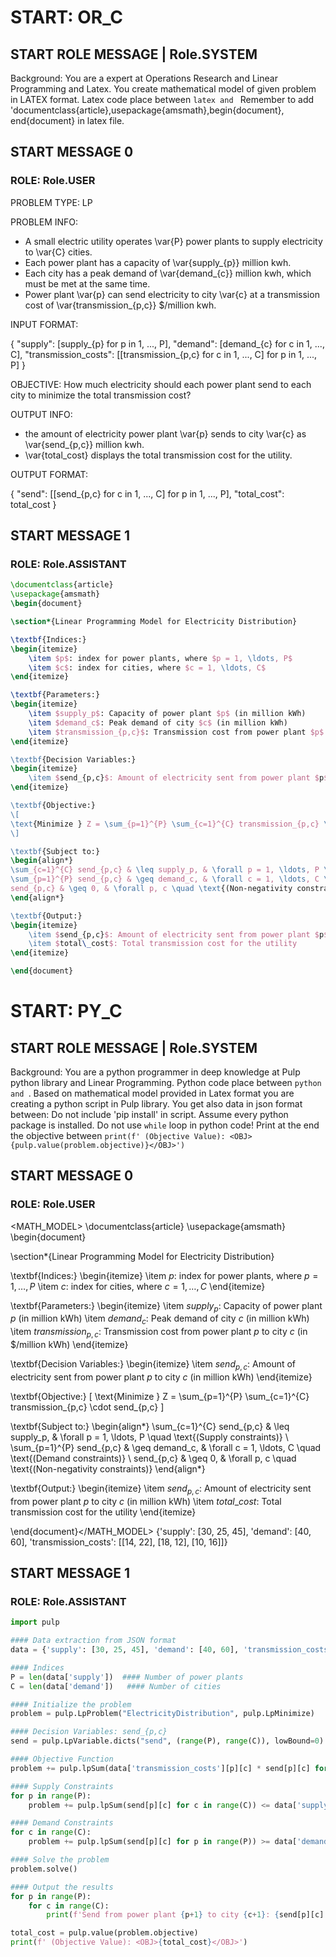 # START: OR_C 
## START ROLE MESSAGE | Role.SYSTEM 
Background: You are a expert at Operations Research and Linear Programming and Latex. You create mathematical model of given problem in LATEX format. Latex code place between ```latex and ``` Remember to add 'documentclass{article},usepackage{amsmath},begin{document}, end{document} in latex file. 
## START MESSAGE 0 
### ROLE: Role.USER
<DESCRIPTION>
PROBLEM TYPE: LP

PROBLEM INFO:

- A small electric utility operates \var{P} power plants to supply electricity to \var{C} cities.
- Each power plant has a capacity of \var{supply_{p}} million kwh.
- Each city has a peak demand of \var{demand_{c}} million kwh, which must be met at the same time.
- Power plant \var{p} can send electricity to city \var{c} at a transmission cost of \var{transmission_{p,c}} $/million kwh.

INPUT FORMAT: 

{
    "supply": [supply_{p} for p in 1, ..., P],
    "demand": [demand_{c} for c in 1, ..., C],
    "transmission_costs": [[transmission_{p,c} for c in 1, ..., C] for p in 1, ..., P]
}

OBJECTIVE: How much electricity should each power plant send to each city to minimize the total transmission cost?

OUTPUT INFO:

- the amount of electricity power plant \var{p} sends to city \var{c} as \var{send_{p,c}} million kwh.
- \var{total_cost} displays the total transmission cost for the utility.

OUTPUT FORMAT:

{
    "send": [[send_{p,c} for c in 1, ..., C] for p in 1, ..., P],
    "total_cost": total_cost
}

</DESCRIPTION>


## START MESSAGE 1 
### ROLE: Role.ASSISTANT
```latex
\documentclass{article}
\usepackage{amsmath}
\begin{document}

\section*{Linear Programming Model for Electricity Distribution}

\textbf{Indices:}
\begin{itemize}
    \item $p$: index for power plants, where $p = 1, \ldots, P$
    \item $c$: index for cities, where $c = 1, \ldots, C$
\end{itemize}

\textbf{Parameters:}
\begin{itemize}
    \item $supply_p$: Capacity of power plant $p$ (in million kWh)
    \item $demand_c$: Peak demand of city $c$ (in million kWh)
    \item $transmission_{p,c}$: Transmission cost from power plant $p$ to city $c$ (in $/million kWh)
\end{itemize}

\textbf{Decision Variables:}
\begin{itemize}
    \item $send_{p,c}$: Amount of electricity sent from power plant $p$ to city $c$ (in million kWh)
\end{itemize}

\textbf{Objective:}
\[
\text{Minimize } Z = \sum_{p=1}^{P} \sum_{c=1}^{C} transmission_{p,c} \cdot send_{p,c}
\]

\textbf{Subject to:}
\begin{align*}
\sum_{c=1}^{C} send_{p,c} & \leq supply_p, & \forall p = 1, \ldots, P \quad \text{(Supply constraints)} \\
\sum_{p=1}^{P} send_{p,c} & \geq demand_c, & \forall c = 1, \ldots, C \quad \text{(Demand constraints)} \\
send_{p,c} & \geq 0, & \forall p, c \quad \text{(Non-negativity constraints)}
\end{align*}

\textbf{Output:}
\begin{itemize}
    \item $send_{p,c}$: Amount of electricity sent from power plant $p$ to city $c$ (in million kWh)
    \item $total\_cost$: Total transmission cost for the utility
\end{itemize}

\end{document}
```

# START: PY_C 
## START ROLE MESSAGE | Role.SYSTEM 
Background: You are a python programmer in deep knowledge at Pulp python library and Linear Programming. Python code place between ```python and ```. Based on mathematical model provided in Latex format you are creating a python script in Pulp library. You get also data in json format between: <DATA></DATA> Do not include 'pip install' in script. Assume every python package is installed. Do not use `while` loop in python code! Print at the end the objective between <OBJ></OBJ> `print(f' (Objective Value): <OBJ>{pulp.value(problem.objective)}</OBJ>')` 
## START MESSAGE 0 
### ROLE: Role.USER
<MATH_MODEL>
\documentclass{article}
\usepackage{amsmath}
\begin{document}

\section*{Linear Programming Model for Electricity Distribution}

\textbf{Indices:}
\begin{itemize}
    \item $p$: index for power plants, where $p = 1, \ldots, P$
    \item $c$: index for cities, where $c = 1, \ldots, C$
\end{itemize}

\textbf{Parameters:}
\begin{itemize}
    \item $supply_p$: Capacity of power plant $p$ (in million kWh)
    \item $demand_c$: Peak demand of city $c$ (in million kWh)
    \item $transmission_{p,c}$: Transmission cost from power plant $p$ to city $c$ (in $/million kWh)
\end{itemize}

\textbf{Decision Variables:}
\begin{itemize}
    \item $send_{p,c}$: Amount of electricity sent from power plant $p$ to city $c$ (in million kWh)
\end{itemize}

\textbf{Objective:}
\[
\text{Minimize } Z = \sum_{p=1}^{P} \sum_{c=1}^{C} transmission_{p,c} \cdot send_{p,c}
\]

\textbf{Subject to:}
\begin{align*}
\sum_{c=1}^{C} send_{p,c} & \leq supply_p, & \forall p = 1, \ldots, P \quad \text{(Supply constraints)} \\
\sum_{p=1}^{P} send_{p,c} & \geq demand_c, & \forall c = 1, \ldots, C \quad \text{(Demand constraints)} \\
send_{p,c} & \geq 0, & \forall p, c \quad \text{(Non-negativity constraints)}
\end{align*}

\textbf{Output:}
\begin{itemize}
    \item $send_{p,c}$: Amount of electricity sent from power plant $p$ to city $c$ (in million kWh)
    \item $total\_cost$: Total transmission cost for the utility
\end{itemize}

\end{document}</MATH_MODEL>
<DATA>
{'supply': [30, 25, 45], 'demand': [40, 60], 'transmission_costs': [[14, 22], [18, 12], [10, 16]]}</DATA>


## START MESSAGE 1 
### ROLE: Role.ASSISTANT
```python
import pulp

#### Data extraction from JSON format
data = {'supply': [30, 25, 45], 'demand': [40, 60], 'transmission_costs': [[14, 22], [18, 12], [10, 16]]}

#### Indices
P = len(data['supply'])  #### Number of power plants
C = len(data['demand'])   #### Number of cities

#### Initialize the problem
problem = pulp.LpProblem("ElectricityDistribution", pulp.LpMinimize)

#### Decision Variables: send_{p,c}
send = pulp.LpVariable.dicts("send", (range(P), range(C)), lowBound=0)

#### Objective Function
problem += pulp.lpSum(data['transmission_costs'][p][c] * send[p][c] for p in range(P) for c in range(C)), "Total_Transmission_Cost"

#### Supply Constraints
for p in range(P):
    problem += pulp.lpSum(send[p][c] for c in range(C)) <= data['supply'][p], f"Supply_Constraint_{p}"

#### Demand Constraints
for c in range(C):
    problem += pulp.lpSum(send[p][c] for p in range(P)) >= data['demand'][c], f"Demand_Constraint_{c}"

#### Solve the problem
problem.solve()

#### Output the results
for p in range(P):
    for c in range(C):
        print(f'Send from power plant {p+1} to city {c+1}: {send[p][c].varValue} million kWh')

total_cost = pulp.value(problem.objective)
print(f' (Objective Value): <OBJ>{total_cost}</OBJ>')
```

